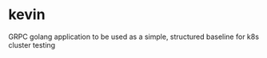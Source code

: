# kevin
GRPC golang application to be used as a simple, structured baseline for k8s cluster testing
